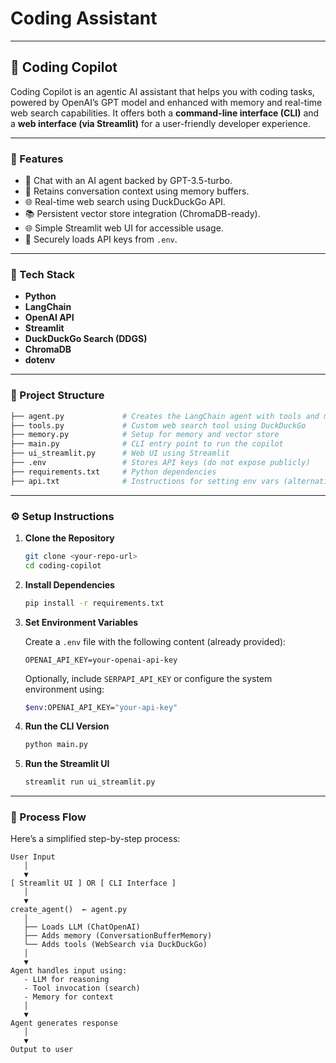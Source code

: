 ﻿# Coding Assistant 
---

## 🧠 Coding Copilot

Coding Copilot is an agentic AI assistant that helps you with coding tasks, powered by OpenAI’s GPT model and enhanced with memory and real-time web search capabilities. It offers both a **command-line interface (CLI)** and a **web interface (via Streamlit)** for a user-friendly developer experience.

---

### 🚀 Features

* 💬 Chat with an AI agent backed by GPT-3.5-turbo.
* 🧠 Retains conversation context using memory buffers.
* 🌐 Real-time web search using DuckDuckGo API.
* 📚 Persistent vector store integration (ChromaDB-ready).
* 🌐 Simple Streamlit web UI for accessible usage.
* 🔐 Securely loads API keys from `.env`.

---

### 🧩 Tech Stack

* **Python**
* **LangChain**
* **OpenAI API**
* **Streamlit**
* **DuckDuckGo Search (DDGS)**
* **ChromaDB**
* **dotenv**

---

### 📁 Project Structure

```bash
├── agent.py             # Creates the LangChain agent with tools and memory
├── tools.py             # Custom web search tool using DuckDuckGo
├── memory.py            # Setup for memory and vector store
├── main.py              # CLI entry point to run the copilot
├── ui_streamlit.py      # Web UI using Streamlit
├── .env                 # Stores API keys (do not expose publicly)
├── requirements.txt     # Python dependencies
├── api.txt              # Instructions for setting env vars (alternative)
```

---

### ⚙️ Setup Instructions

1. **Clone the Repository**

   ```bash
   git clone <your-repo-url>
   cd coding-copilot
   ```

2. **Install Dependencies**

   ```bash
   pip install -r requirements.txt
   ```

3. **Set Environment Variables**

   Create a `.env` file with the following content (already provided):

   ```env
   OPENAI_API_KEY=your-openai-api-key
   ```

   Optionally, include `SERPAPI_API_KEY` or configure the system environment using:

   ```bash
   $env:OPENAI_API_KEY="your-api-key"
   ```

4. **Run the CLI Version**

   ```bash
   python main.py
   ```

5. **Run the Streamlit UI**

   ```bash
   streamlit run ui_streamlit.py
   ```

---

### 🔄 Process Flow

Here’s a simplified step-by-step process:

```
User Input
   │
   ▼
[ Streamlit UI ] OR [ CLI Interface ]
   │
   ▼
create_agent()  ← agent.py
   │
   ├── Loads LLM (ChatOpenAI)
   ├── Adds memory (ConversationBufferMemory)
   └── Adds tools (WebSearch via DuckDuckGo)
   │
   ▼
Agent handles input using:
   - LLM for reasoning
   - Tool invocation (search)
   - Memory for context
   │
   ▼
Agent generates response
   │
   ▼
Output to user
```





